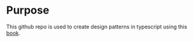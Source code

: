 # Purpose

This github repo is used to create design patterns in typescript using this [book](https://www.amazon.nl/Design-Patterns-TypeScript-Common-Implemented/dp/B0948BCH24/ref=sr_1_1?__mk_nl_NL=%C3%85M%C3%85%C5%BD%C3%95%C3%91&dchild=1&keywords=sean+bradley&qid=1633333403&sr=8-1).